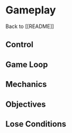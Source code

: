 # Gameplay

Back to [[README]]

## Control

## Game Loop

## Mechanics

## Objectives

## Lose Conditions
